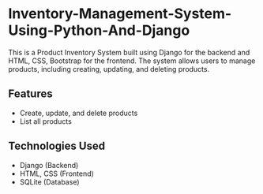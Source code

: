# Inventory-Management-System-Using-Python-And-Django

This is a Product Inventory System built using Django for the backend and HTML, CSS, Bootstrap for the frontend. The system allows users to manage products, including creating, updating, and deleting products.

## Features

- Create, update, and delete products
- List all products

## Technologies Used

- Django (Backend)
- HTML, CSS (Frontend)
- SQLite (Database)
